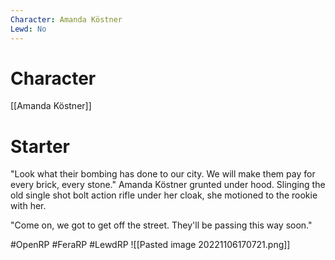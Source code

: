 ```yaml
---
Character: Amanda Köstner
Lewd: No
---
```

# Character
[[Amanda Köstner]]

# Starter
"Look what their bombing has done to our city. We will make them pay for every brick, every stone." Amanda Köstner grunted under hood. Slinging the old single shot bolt action rifle under her cloak, she motioned to the rookie with her.

"Come on, we got to get off the street. They'll be passing this way soon."

#OpenRP #FeraRP #LewdRP 
![[Pasted image 20221106170721.png]]